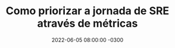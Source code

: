 ---
layout: post 
title:  "Como priorizar a jornada de SRE através de métricas"
date:   2022-06-05 08:00:00 -0300
published: true
tag: "Edição #13 - 06.06.2022"
headline: "Como priorizar a jornada de SRE através de métricas"
highlight_title: "Are we there yet? Metrics-driven prioritization for your reliability roadmap"
highlight_url: "https://www.usenix.org/conference/srecon22americas/presentation/tan"
highlight_autor: "Christina Tan and Mindy Stevenson"
comentario: |-
  "Seguindo a trila de explorar as palestras do SRECon22 Americas, a sessão da Blameless **Are we there yet** chamou bastante minha atenção. As autoras apresentam uma proposta de dashboard (painel) para que organizações possam deixar visível quais indicadores de qualidade são importantes para suas operações, quais os objetivos de melhoria esperados para cada um deles e quanto falta para que uma determinada categoria seja satisfatória.
  
  Por falar em categoria, também é importante destacar que os critérios do que é importante ou até mesmo os estágio de maturidade de cada time varia bastante de organização para organização, ou até mesmo entre os diversos times ou squads dentro de uma mesma organização. A proposta de um painel que torne o Roadmap de confiabilidade visível para todos os interessados é um passo muito importante para a construção de sistemas confiáveis, mas é provável que esse painel não seja único para toda organização, exceto para empresas menores e com poucos times, e sim um template que ajudará times a entender o que é importante, onde estão, onde querem chegar, e quanto falta.
  
  Certamente todos SREs ou times responsáveis por ajudar times a construir confiabilidade em seus sistemas (a responsabilidade é de todos), somos provocados a responder o quanto falta até sermos confiáveis. Essa proposta de painel permite que ofereçamos respostas consistentes e coerentes para todos.
  
  Como é na sua empresa: **Já chegaram lá? **"
comentado_por: "Ricardo Coelho de Sousa"
comentado_por_linkedin: "https://www.linkedin.com/in/rcsousa1"
---